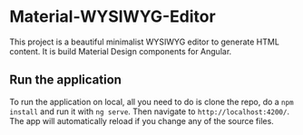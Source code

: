 # Material-WYSIWYG-Editor

This project is a beautiful minimalist WYSIWYG editor to generate HTML content. It is build Material Design components for Angular.



## Run the application

To run the application on local, all you need to do is clone the repo, do a `npm install`  and run it with `ng serve`. Then navigate to `http://localhost:4200/`. The app will automatically reload if you change any of the source files.
